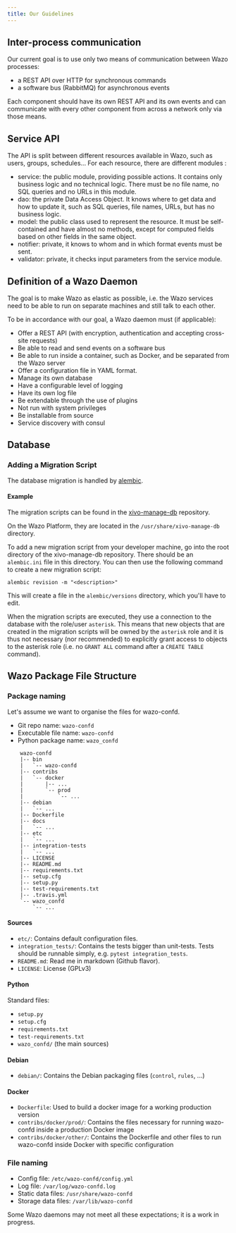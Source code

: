 ```yaml
---
title: Our Guidelines
---
```


## Inter-process communication

Our current goal is to use only two means of communication between Wazo processes:

- a REST API over HTTP for synchronous commands
- a software bus (RabbitMQ) for asynchronous events

Each component should have its own REST API and its own events and can communicate with every other
component from across a network only via those means.

## Service API

The API is split between different resources available in Wazo, such as users, groups, schedules...
For each resource, there are different modules :

- service: the public module, providing possible actions. It contains only business logic and no
  technical logic. There must be no file name, no SQL queries and no URLs in this module.
- dao: the private Data Access Object. It knows where to get data and how to update it, such as SQL
  queries, file names, URLs, but has no business logic.
- model: the public class used to represent the resource. It must be self-contained and have almost
  no methods, except for computed fields based on other fields in the same object.
- notifier: private, it knows to whom and in which format events must be sent.
- validator: private, it checks input parameters from the service module.

## Definition of a Wazo Daemon

The goal is to make Wazo as elastic as possible, i.e. the Wazo services need to be able to run on
separate machines and still talk to each other.

To be in accordance with our goal, a Wazo daemon must (if applicable):

- Offer a REST API (with encryption, authentication and accepting cross-site requests)
- Be able to read and send events on a software bus
- Be able to run inside a container, such as Docker, and be separated from the Wazo server
- Offer a configuration file in YAML format.
- Manage its own database
- Have a configurable level of logging
- Have its own log file
- Be extendable through the use of plugins
- Not run with system privileges
- Be installable from source
- Service discovery with consul

## Database

### Adding a Migration Script

The database migration is handled by [alembic](https://alembic.readthedocs.org).

#### Example

The migration scripts can be found in the
[xivo-manage-db](https://github.com/wazo-platform/xivo-manage-db) repository.

On the Wazo Platform, they are located in the `/usr/share/xivo-manage-db` directory.

To add a new migration script from your developer machine, go into the root directory of the
xivo-manage-db repository. There should be an `alembic.ini` file in this directory. You can then use
the following command to create a new migration script:

```
alembic revision -m "<description>"
```

This will create a file in the `alembic/versions` directory, which you'll have to edit.

When the migration scripts are executed, they use a connection to the database with the role/user
`asterisk`. This means that new objects that are created in the migration scripts will be owned by
the `asterisk` role and it is thus not necessary (nor recommended) to explicitly grant access to
objects to the asterisk role (i.e. no `GRANT ALL` command after a `CREATE TABLE` command).

## Wazo Package File Structure

### Package naming

Let's assume we want to organise the files for wazo-confd.

- Git repo name: `wazo-confd`
- Executable file name: `wazo-confd`
- Python package name: `wazo_confd`

```
    wazo-confd
    |-- bin
    |   `-- wazo-confd
    |-- contribs
    |   `-- docker
    |       |-- ...
    |       `-- prod
    |           `-- ...
    |-- debian
    |   `-- ...
    |-- Dockerfile
    |-- docs
    |   `-- ...
    |-- etc
    |   `-- ...
    |-- integration-tests
    |   `-- ...
    |-- LICENSE
    |-- README.md
    |-- requirements.txt
    |-- setup.cfg
    |-- setup.py
    |-- test-requirements.txt
    |-- .travis.yml
    `-- wazo_confd
        `-- ...
```

#### Sources

- `etc/`: Contains default configuration files.
- `integration_tests/`: Contains the tests bigger than unit-tests. Tests should be runnable simply,
  e.g. `pytest integration_tests`.
- `README.md`: Read me in markdown (Github flavor).
- `LICENSE`: License (GPLv3)

#### Python

Standard files:

- `setup.py`
- `setup.cfg`
- `requirements.txt`
- `test-requirements.txt`
- `wazo_confd/` (the main sources)

#### Debian

- `debian/`: Contains the Debian packaging files (`control`, `rules`, ...)

#### Docker

- `Dockerfile`: Used to build a docker image for a working production version
- `contribs/docker/prod/`: Contains the files necessary for running wazo-confd inside a production
  Docker image
- `contribs/docker/other/`: Contains the Dockerfile and other files to run wazo-confd inside Docker
  with specific configuration

### File naming

- Config file: `/etc/wazo-confd/config.yml`
- Log file: `/var/log/wazo-confd.log`
- Static data files: `/usr/share/wazo-confd`
- Storage data files: `/var/lib/wazo-confd`

Some Wazo daemons may not meet all these expectations; it is a work in progress.
